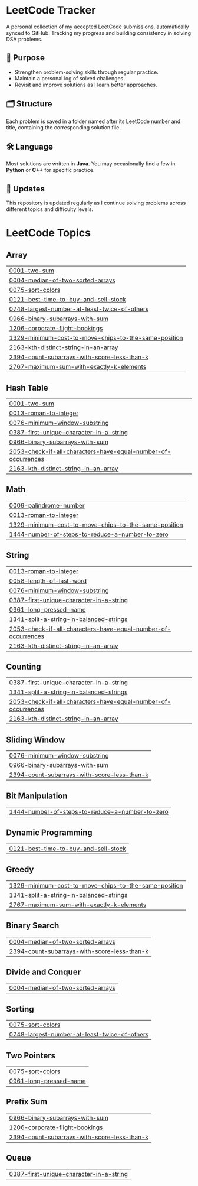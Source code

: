 # LeetCode Tracker
A personal collection of my accepted LeetCode submissions, automatically synced to GitHub. Tracking my progress and building consistency in solving DSA problems.

## 🎯 Purpose
- Strengthen problem-solving skills through regular practice.
- Maintain a personal log of solved challenges.
- Revisit and improve solutions as I learn better approaches.

## 🗂️ Structure
Each problem is saved in a folder named after its LeetCode number and title, containing the corresponding solution file.

## 🛠️ Language
Most solutions are written in **Java**. You may occasionally find a few in **Python** or **C++** for specific practice.

## 🔄 Updates
This repository is updated regularly as I continue solving problems across different topics and difficulty levels.


<!---LeetCode Topics Start-->
# LeetCode Topics
## Array
|  |
| ------- |
| [0001-two-sum](https://github.com/ramyashreemk44/LeetCode/tree/master/0001-two-sum) |
| [0004-median-of-two-sorted-arrays](https://github.com/ramyashreemk44/LeetCode/tree/master/0004-median-of-two-sorted-arrays) |
| [0075-sort-colors](https://github.com/ramyashreemk44/LeetCode/tree/master/0075-sort-colors) |
| [0121-best-time-to-buy-and-sell-stock](https://github.com/ramyashreemk44/LeetCode/tree/master/0121-best-time-to-buy-and-sell-stock) |
| [0748-largest-number-at-least-twice-of-others](https://github.com/ramyashreemk44/LeetCode/tree/master/0748-largest-number-at-least-twice-of-others) |
| [0966-binary-subarrays-with-sum](https://github.com/ramyashreemk44/LeetCode/tree/master/0966-binary-subarrays-with-sum) |
| [1206-corporate-flight-bookings](https://github.com/ramyashreemk44/LeetCode/tree/master/1206-corporate-flight-bookings) |
| [1329-minimum-cost-to-move-chips-to-the-same-position](https://github.com/ramyashreemk44/LeetCode/tree/master/1329-minimum-cost-to-move-chips-to-the-same-position) |
| [2163-kth-distinct-string-in-an-array](https://github.com/ramyashreemk44/LeetCode/tree/master/2163-kth-distinct-string-in-an-array) |
| [2394-count-subarrays-with-score-less-than-k](https://github.com/ramyashreemk44/LeetCode/tree/master/2394-count-subarrays-with-score-less-than-k) |
| [2767-maximum-sum-with-exactly-k-elements](https://github.com/ramyashreemk44/LeetCode/tree/master/2767-maximum-sum-with-exactly-k-elements) |
## Hash Table
|  |
| ------- |
| [0001-two-sum](https://github.com/ramyashreemk44/LeetCode/tree/master/0001-two-sum) |
| [0013-roman-to-integer](https://github.com/ramyashreemk44/LeetCode/tree/master/0013-roman-to-integer) |
| [0076-minimum-window-substring](https://github.com/ramyashreemk44/LeetCode/tree/master/0076-minimum-window-substring) |
| [0387-first-unique-character-in-a-string](https://github.com/ramyashreemk44/LeetCode/tree/master/0387-first-unique-character-in-a-string) |
| [0966-binary-subarrays-with-sum](https://github.com/ramyashreemk44/LeetCode/tree/master/0966-binary-subarrays-with-sum) |
| [2053-check-if-all-characters-have-equal-number-of-occurrences](https://github.com/ramyashreemk44/LeetCode/tree/master/2053-check-if-all-characters-have-equal-number-of-occurrences) |
| [2163-kth-distinct-string-in-an-array](https://github.com/ramyashreemk44/LeetCode/tree/master/2163-kth-distinct-string-in-an-array) |
## Math
|  |
| ------- |
| [0009-palindrome-number](https://github.com/ramyashreemk44/LeetCode/tree/master/0009-palindrome-number) |
| [0013-roman-to-integer](https://github.com/ramyashreemk44/LeetCode/tree/master/0013-roman-to-integer) |
| [1329-minimum-cost-to-move-chips-to-the-same-position](https://github.com/ramyashreemk44/LeetCode/tree/master/1329-minimum-cost-to-move-chips-to-the-same-position) |
| [1444-number-of-steps-to-reduce-a-number-to-zero](https://github.com/ramyashreemk44/LeetCode/tree/master/1444-number-of-steps-to-reduce-a-number-to-zero) |
## String
|  |
| ------- |
| [0013-roman-to-integer](https://github.com/ramyashreemk44/LeetCode/tree/master/0013-roman-to-integer) |
| [0058-length-of-last-word](https://github.com/ramyashreemk44/LeetCode/tree/master/0058-length-of-last-word) |
| [0076-minimum-window-substring](https://github.com/ramyashreemk44/LeetCode/tree/master/0076-minimum-window-substring) |
| [0387-first-unique-character-in-a-string](https://github.com/ramyashreemk44/LeetCode/tree/master/0387-first-unique-character-in-a-string) |
| [0961-long-pressed-name](https://github.com/ramyashreemk44/LeetCode/tree/master/0961-long-pressed-name) |
| [1341-split-a-string-in-balanced-strings](https://github.com/ramyashreemk44/LeetCode/tree/master/1341-split-a-string-in-balanced-strings) |
| [2053-check-if-all-characters-have-equal-number-of-occurrences](https://github.com/ramyashreemk44/LeetCode/tree/master/2053-check-if-all-characters-have-equal-number-of-occurrences) |
| [2163-kth-distinct-string-in-an-array](https://github.com/ramyashreemk44/LeetCode/tree/master/2163-kth-distinct-string-in-an-array) |
## Counting
|  |
| ------- |
| [0387-first-unique-character-in-a-string](https://github.com/ramyashreemk44/LeetCode/tree/master/0387-first-unique-character-in-a-string) |
| [1341-split-a-string-in-balanced-strings](https://github.com/ramyashreemk44/LeetCode/tree/master/1341-split-a-string-in-balanced-strings) |
| [2053-check-if-all-characters-have-equal-number-of-occurrences](https://github.com/ramyashreemk44/LeetCode/tree/master/2053-check-if-all-characters-have-equal-number-of-occurrences) |
| [2163-kth-distinct-string-in-an-array](https://github.com/ramyashreemk44/LeetCode/tree/master/2163-kth-distinct-string-in-an-array) |
## Sliding Window
|  |
| ------- |
| [0076-minimum-window-substring](https://github.com/ramyashreemk44/LeetCode/tree/master/0076-minimum-window-substring) |
| [0966-binary-subarrays-with-sum](https://github.com/ramyashreemk44/LeetCode/tree/master/0966-binary-subarrays-with-sum) |
| [2394-count-subarrays-with-score-less-than-k](https://github.com/ramyashreemk44/LeetCode/tree/master/2394-count-subarrays-with-score-less-than-k) |
## Bit Manipulation
|  |
| ------- |
| [1444-number-of-steps-to-reduce-a-number-to-zero](https://github.com/ramyashreemk44/LeetCode/tree/master/1444-number-of-steps-to-reduce-a-number-to-zero) |
## Dynamic Programming
|  |
| ------- |
| [0121-best-time-to-buy-and-sell-stock](https://github.com/ramyashreemk44/LeetCode/tree/master/0121-best-time-to-buy-and-sell-stock) |
## Greedy
|  |
| ------- |
| [1329-minimum-cost-to-move-chips-to-the-same-position](https://github.com/ramyashreemk44/LeetCode/tree/master/1329-minimum-cost-to-move-chips-to-the-same-position) |
| [1341-split-a-string-in-balanced-strings](https://github.com/ramyashreemk44/LeetCode/tree/master/1341-split-a-string-in-balanced-strings) |
| [2767-maximum-sum-with-exactly-k-elements](https://github.com/ramyashreemk44/LeetCode/tree/master/2767-maximum-sum-with-exactly-k-elements) |
## Binary Search
|  |
| ------- |
| [0004-median-of-two-sorted-arrays](https://github.com/ramyashreemk44/LeetCode/tree/master/0004-median-of-two-sorted-arrays) |
| [2394-count-subarrays-with-score-less-than-k](https://github.com/ramyashreemk44/LeetCode/tree/master/2394-count-subarrays-with-score-less-than-k) |
## Divide and Conquer
|  |
| ------- |
| [0004-median-of-two-sorted-arrays](https://github.com/ramyashreemk44/LeetCode/tree/master/0004-median-of-two-sorted-arrays) |
## Sorting
|  |
| ------- |
| [0075-sort-colors](https://github.com/ramyashreemk44/LeetCode/tree/master/0075-sort-colors) |
| [0748-largest-number-at-least-twice-of-others](https://github.com/ramyashreemk44/LeetCode/tree/master/0748-largest-number-at-least-twice-of-others) |
## Two Pointers
|  |
| ------- |
| [0075-sort-colors](https://github.com/ramyashreemk44/LeetCode/tree/master/0075-sort-colors) |
| [0961-long-pressed-name](https://github.com/ramyashreemk44/LeetCode/tree/master/0961-long-pressed-name) |
## Prefix Sum
|  |
| ------- |
| [0966-binary-subarrays-with-sum](https://github.com/ramyashreemk44/LeetCode/tree/master/0966-binary-subarrays-with-sum) |
| [1206-corporate-flight-bookings](https://github.com/ramyashreemk44/LeetCode/tree/master/1206-corporate-flight-bookings) |
| [2394-count-subarrays-with-score-less-than-k](https://github.com/ramyashreemk44/LeetCode/tree/master/2394-count-subarrays-with-score-less-than-k) |
## Queue
|  |
| ------- |
| [0387-first-unique-character-in-a-string](https://github.com/ramyashreemk44/LeetCode/tree/master/0387-first-unique-character-in-a-string) |
<!---LeetCode Topics End-->